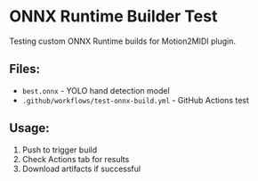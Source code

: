 # ONNX Runtime Builder Test

Testing custom ONNX Runtime builds for Motion2MIDI plugin.

## Files:
- `best.onnx` - YOLO hand detection model
- `.github/workflows/test-onnx-build.yml` - GitHub Actions test

## Usage:
1. Push to trigger build
2. Check Actions tab for results
3. Download artifacts if successful
